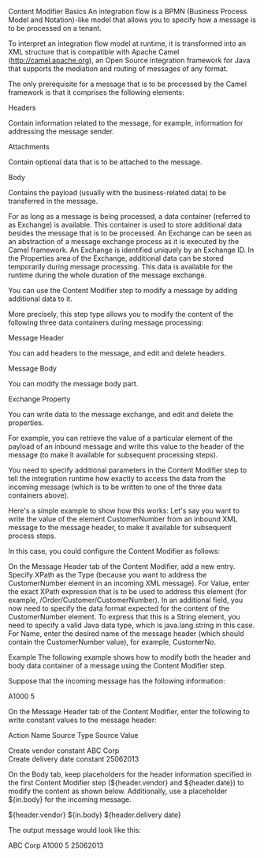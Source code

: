 Content Modifier Basics
An integration flow is a BPMN (Business Process Model and Notation)-like model that allows you to specify how a message is to be processed on a tenant.

To interpret an integration flow model at runtime, it is transformed into an XML structure that is compatible with Apache Camel (http://camel.apache.org), an Open Source integration framework for Java that supports the mediation and routing of messages of any format.

The only prerequisite for a message that is to be processed by the Camel framework is that it comprises the following elements:

Headers

Contain information related to the message, for example, information for addressing the message sender.

Attachments

Contain optional data that is to be attached to the message.

Body

Contains the payload (usually with the business-related data) to be transferred in the message.

For as long as a message is being processed, a data container (referred to as Exchange) is available. This container is used to store additional data besides the message that is to be processed. An Exchange can be seen as an abstraction of a message exchange process as it is executed by the Camel framework. An Exchange is identified uniquely by an Exchange ID. In the Properties area of the Exchange, additional data can be stored temporarily during message processing. This data is available for the runtime during the whole duration of the message exchange.

You can use the Content Modifier step to modify a message by adding additional data to it.

More precisely, this step type allows you to modify the content of the following three data containers during message processing:

Message Header

You can add headers to the message, and edit and delete headers.

Message Body

You can modify the message body part.

Exchange Property

You can write data to the message exchange, and edit and delete the properties.

For example, you can retrieve the value of a particular element of the payload of an inbound message and write this value to the header of the message (to make it available for subsequent processing steps).

You need to specify additional parameters in the Content Modifier step to tell the integration runtime how exactly to access the data from the incoming message (which is to be written to one of the three data containers above).

Here's a simple example to show how this works: Let's say you want to write the value of the element CustomerNumber from an inbound XML message to the message header, to make it available for subsequent process steps.

In this case, you could configure the Content Modifier as follows:

On the Message Header tab of the Content Modifier, add a new entry. Specify XPath as the Type (because you want to address the CustomerNumber element in an incoming XML message). For Value, enter the exact XPath expression that is to be used to address this element (for example, /Order/Customer/CustomerNumber). In an additional field, you now need to specify the data format expected for the content of the CustomerNumber element. To express that this is a String element, you need to specify a valid Java data type, which is java.lang.string in this case. For Name, enter the desired name of the message header (which should contain the CustomerNumber value), for example, CustomerNo.

Example
The following example shows how to modify both the header and body data container of a message using the Content Modifier step.

Suppose that the incoming message has the following information:

<order>
	<book>
		<BookID>A1000</BookID>
		<Count>5</Count>
	</book>
</order>

On the Message Header tab of the Content Modifier, enter the following to write constant values to the message header:

Action   Name            Source Type   Source Value

Create   vendor          constant      ABC Corp    
Create   delivery date   constant      25062013

On the Body tab, keep placeholders for the header information specified in the first Content Modifier step (${header.vendor} and ${header.date}) to modify the content as shown below. Additionally, use a placeholder ${in.body} for the incoming message.

<invoice>
<vendor>${header.vendor}</vendor>
${in.body}
<deliverydate>${header.delivery date}</delivery>
</invoice>

The output message would look like this:

<invoice>
<vendor>ABC Corp</vendor>
<order>
	<book>
		<BookID>A1000</BookID>
		<Count>5</Count>
	</book>
</order>
<deliverydate>25062013</deliverydate>
</invoice>
